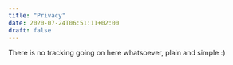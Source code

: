 ```yaml
---
title: "Privacy"
date: 2020-07-24T06:51:11+02:00
draft: false
---
```


There is no tracking going on here whatsoever, plain and simple :)
